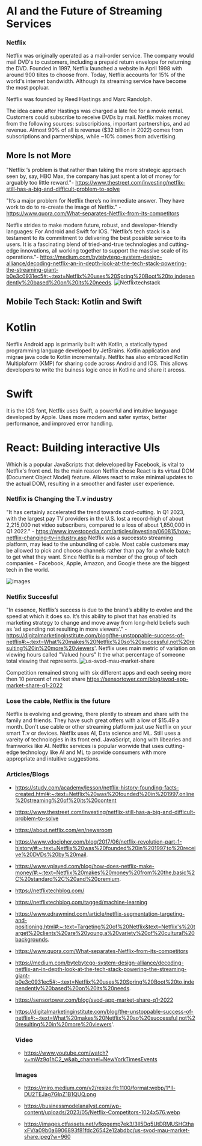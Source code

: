 # AI and the Future of Streaming Services
### Netflix

Netflix was originally operated as a mail-order service. The company would mail DVD's to customers, including a prepaid return envelope for returning the DVD. Founded in 1997, Netflix launched a website in April 1998 with around 900 tiltes to choose from. Today, Netflix accounts for 15% of the world's internet bandwidth. Although its streaming service have become the most popluar.

Netflix was founded by Reed Hastings and Marc Randolph.

The idea came after Hastings was charged a late fee for a movie rental. Customers could subscribe to receive DVDs by mail.
Netflix makes money from the following sources: subscripitions, important partnerships, and ad revenue. Almost 90% of all is revenue ($32 billion in 2022) comes from subscriptions and partnerships, while ~10% comes from advertising.

## More Is not More

 "Netflix ‘s problem is that rather than taking the more strategic approach seen by, say, HBO Max, the company has just spent a lot of money for arguably too little reward."- https://www.thestreet.com/investing/netflix-still-has-a-big-and-difficult-problem-to-solve
 
 "It’s a major problem for Netflix there’s no immediate answer. They have work to do to re-create the image of Netflix." - https://www.quora.com/What-separates-Netflix-from-its-competitors

 Netflix strides to make modern future, robust, and developer-friendly languages: For Android and Swift for IOS. "Netflix’s tech stack is a testament to its commitment to delivering the best possible service to its users. It is a fascinating blend of tried-and-true technologies and cutting-edge innovations, all working together to support the massive scale of its operations."- https://medium.com/bytebytego-system-design-alliance/decoding-netflix-an-in-depth-look-at-the-tech-stack-powering-the-streaming-giant-b0e3c0931ec5#:~:text=Netflix%20uses%20Spring%20Boot%20to,independently%20based%20on%20its%20needs.
![Netflixtechstack](https://github.com/BrentBuda/ai-case-study/assets/56571802/b0b1f05d-601c-4ed4-88be-36c4b16c2300)
## Mobile Tech Stack: Kotlin and Swift
# Kotlin
Netflix Android app is primarily built with Kotlin, a statically typed programming language developed by JetBrains. Kotlin application and migrae java code to Kotlin incrementally. Netflix has also embraced Kotlin Multiplaform (KMP) for sharing code across Android and IOS. This allows developers to write the buiness logic once in Kotline and share it arcoss.
# Swift
It is the IOS font, Netflix uses Swift, a powerful and intuitive language developed by Apple. Uses more modern and safer syntax, better performance, and improved error handling.

# React: Building interactive UIs
Which is a popular JavaScripts that deleveloped by Facebook, is vital to Netflix's front end. Its the main reason Netflix chose React is its virtaul DOM (Document Object Model) feature. Allows react to make minimal updates to the actual DOM, resulting in a smoother and faster user experience.
### Netlfix is Changing the T.v industry
"It has certainly accelerated the trend towards cord-cutting. In Q1 2023, with the largest pay TV providers in the U.S. lost a record-high of about 2,215,000 net video subscribers, compared to a loss of about 1,850,000 in Q1 2022." - https://www.investopedia.com/articles/investing/060815/how-netflix-changing-tv-industry.asp
Netflix was a successto streaming platform, may lead to the unbundling of cable. Most cable customers may be allowed to pick and choose channels rather than pay for a whole batch to get what they want.
Since Netflix is a member of the group of tech companies - Facebook, Apple, Amazon, and Google these are the biggest tech in the world.

![images](https://github.com/BrentBuda/ai-case-study/assets/56571802/a6a1a17c-ff13-449b-9bf6-bcfe2f61eda4)

### Netlfix Succesful 
"In essence, Netflix’s success is due to the brand’s ability to evolve and the speed at which it does so. It’s this ability to pivot that has enabled its marketing strategy to change and move away from long-held beliefs such as ‘ad spending not resulting in more viewers’." - https://digitalmarketinginstitute.com/blog/the-unstoppable-success-of-netflix#:~:text=What%20makes%20Netflix%20so%20successful,not%20resulting%20in%20more%20viewers'.
Netflix uses main metric of variation on viewing hours called "Valued hours" It the what percentage of someone total viewing that represents.
![us-svod-mau-market-share](https://github.com/BrentBuda/ai-case-study/assets/56571802/23820a1a-aeff-44cd-920b-7585c03a9c73)

Competition remained strong with six different apps and each seeing more then 10 percent of market share https://sensortower.com/blog/svod-app-market-share-q1-2022

### Lose the cable, Netflix is the future
Netflix is evolving and growing, there plently to stream and share with the family and friends. They have such great offers with a low of $15.49 a month. Don't use cable or other streaming platform just use Netflix on your smart T.v or devices.
Netflix uses AI, Data science and ML. Still uses a vareity of technologies in its front end. JavaScript, along with libearies and framworks like AI.
Netflix services is popular worwide that uses cutting-edge technology like AI and ML to provide consumers with more appropriate and intuitive suggestions.

### Articles/Blogs
* https://study.com/academy/lesson/netflix-history-founding-facts-created.html#:~:text=Netflix%20was%20founded%20in%201997,online%20streaming%20of%20its%20content

* https://www.thestreet.com/investing/netflix-still-has-a-big-and-difficult-problem-to-solve

* https://about.netflix.com/en/newsroom

* https://www.vdocipher.com/blog/2017/06/netflix-revolution-part-1-history/#:~:text=Netflix%20was%20founded%20in%201997,to%20receive%20DVDs%20by%20mail.

* https://www.vplayed.com/blog/how-does-netflix-make-money/#:~:text=Netflix%20makes%20money%20from%20the,basic%2C%20standard%2C%20and%20premium.

* https://netflixtechblog.com/

* https://netflixtechblog.com/tagged/machine-learning

* https://www.edrawmind.com/article/netflix-segmentation-targeting-and-positioning.html#:~:text=Targeting%20of%20Netflix&text=Netflix's%20target%20clients%20are%20young,a%20variety%20of%20cultural%20backgrounds.

* https://www.quora.com/What-separates-Netflix-from-its-competitors

* https://medium.com/bytebytego-system-design-alliance/decoding-netflix-an-in-depth-look-at-the-tech-stack-powering-the-streaming-giant-b0e3c0931ec5#:~:text=Netflix%20uses%20Spring%20Boot%20to,independently%20based%20on%20its%20needs.

* https://sensortower.com/blog/svod-app-market-share-q1-2022

* https://digitalmarketinginstitute.com/blog/the-unstoppable-success-of-netflix#:~:text=What%20makes%20Netflix%20so%20successful,not%20resulting%20in%20more%20viewers'.

  ### Video

  * https://www.youtube.com/watch?v=mWz9q1hC2_w&ab_channel=NewYorkTimesEvents

  ### Images
  * https://miro.medium.com/v2/resize:fit:1100/format:webp/1*ll-DU2TEJag7GlpZ1B1QUQ.png
 
  * https://businessmodelanalyst.com/wp-content/uploads/2023/05/Netflix-Competitors-1024x576.webp
 
  * https://images.ctfassets.net/vfkpgemp7ek3/3Il5Dq5UtDRMUSHCthaxFV/a09b0a6906893f81fdc26542e12abdbc/us-svod-mau-market-share.jpeg?w=960





